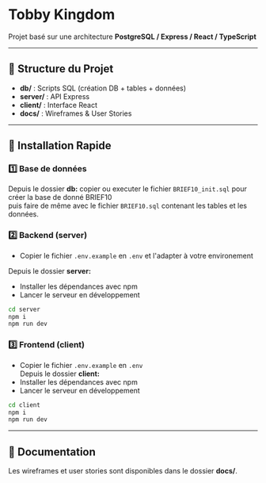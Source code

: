 # Tobby Kingdom

Projet basé sur une architecture **PostgreSQL / Express / React / TypeScript**

---


## 📁 Structure du Projet

- **db/** : Scripts SQL (création DB + tables + données)
- **server/** : API Express
- **client/** : Interface React
- **docs/** : Wireframes & User Stories

---

## 🚀 Installation Rapide

### 1️⃣ Base de données
Depuis le dossier **db:**
copier ou executer le fichier `BRIEF10_init.sql` pour créer la base de donné BRIEF10  
puis faire de même avec le fichier `BRIEF10.sql` contenant les tables et les données.

### 2️⃣ Backend (server)
- Copier le fichier `.env.example` en `.env`  et l'adapter à votre environement 

Depuis le dossier **server:**
- Installer les dépendances avec npm  
- Lancer le serveur en développement
```bash
cd server
npm i
npm run dev
```

### 3️⃣ Frontend (client)
- Copier le fichier `.env.example` en `.env`  
Depuis le dossier **client:**
- Installer les dépendances avec npm  
- Lancer le serveur en développement

```bash
cd client
npm i
npm run dev
```

---

## 📌 Documentation

Les wireframes et user stories sont disponibles dans le dossier **docs/**.

